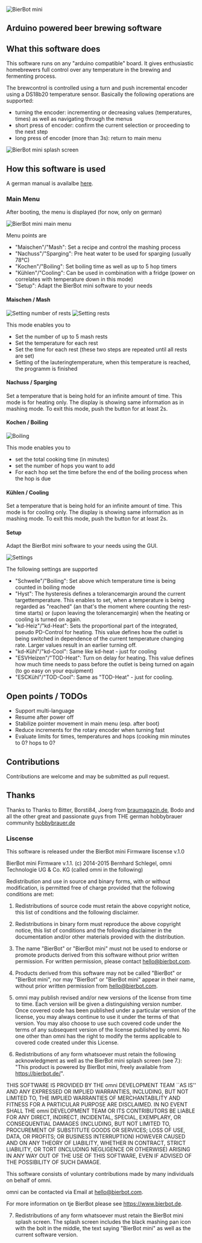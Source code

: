 ![BierBot mini](https://github.com/BernhardSchlegel/BierBot-mini/blob/master/img/BierBot_mini-Logo_1024x138.png)
## Arduino powered beer brewing software

## What this software does

This software runs on any "arduino compatible" board. It gives enthusiastic homebrewers full control over any temperature in the brewing and fermenting process. 

The brewcontrol is controlled using a turn and push incremental encoder using a DS18b20 temperature sensor. Basically the following operations are supported:
- turning the encoder: incrementing or decreasing values (temperatures, times) as well as navigating through the menus
- short press of encoder: confirm the current selection or proceeding to the next step
- long press of encoder (more than 3s): return to main menu

![BierBot mini splash screen](https://github.com/BernhardSchlegel/BierBot-mini/blob/master/img/01_splash.png)

## How this software is used

A german manual is availalbe [here](https://bierbot.de/data/BierBot_mini_de_v.1.0.pdf).

### Main Menu

After booting, the menu is displayed (for now, only on german)

![BierBot mini main menu](https://github.com/BernhardSchlegel/BierBot-mini/blob/master/img/02_main.png)

Menu points are
- "Maischen"/"Mash": Set a recipe and control the mashing process
- "Nachuss"/"Sparging": Pre heat water to be used for sparging (usually 78°C)
- "Kochen"/"Boiling": Set boiling time as well as up to 5 hop timers
- "Kühlen"/"Cooling": Can be used in combination with a fridge (power on correlates with temperature down in this mode)
- "Setup": Adapt the BierBot mini software to your needs

#### Maischen / Mash

![Setting number of rests](https://github.com/BernhardSchlegel/BierBot-mini/blob/master/img/03_rast.png)
![Setting rests](https://github.com/BernhardSchlegel/BierBot-mini/blob/master/img/04_mash.png)

This mode enables you to
-	Set the number of up to 5 mash rests
-	Set the temperature for each rest
-	Set the time for each rest (these two steps are repeated until all rests are set)
-	Setting of the lauteringtemperature, when this temperature is reached, the programm is finished

#### Nachuss / Sparging

Set a temperature that is being hold for an infinite amount of time. This mode is for heating only. The display is showing same information as in mashing mode. To exit this mode, push the button for at least 2s.

#### Kochen / Boiling

![Boiling](https://github.com/BernhardSchlegel/BierBot-mini/blob/master/img/06_hop.png)

This mode enables you to 
- set the total cooking time (in minutes)
- set the number of hops you want to add
- For each hop set the time before the end of the boiling process when the hop is due

#### Kühlen / Cooling

Set a temperature that is being hold for an infinite amount of time. This mode is for cooling only. The display is showing same information as in mashing mode. To exit this mode, push the button for at least 2s.

#### Setup

Adapt the BierBot mini software to your needs using the GUI.

![Settings](https://github.com/BernhardSchlegel/BierBot-mini/blob/master/img/09_settings.png)

The following settings are supported
- "Schwelle"/"Boiling": Set above which temperature time is being counted in boiling mode
- "Hyst": The hysteresis defines a tolerancemargin around the current targettemperature. This enables to set, when a temperature is being regarded as "reached" (an that's the moment where counting the rest-time starts) or (upon leaving the tolerancemargin) when the heating or cooling is turned on again.
- "kd-Heiz"/"kd-Heat": Sets the proportional part of the integrated, pseudo PD-Control for heating. This value defines how the outlet is being switched in dependence of the current temperature changing rate. Larger values result in an earlier turning off. 
- "kd-Kühl"/"kd-Cool": Same like kd-heat - just for cooling
- "ESVHeizen"/"TOD-Heat": Turn on delay for heating. This value defines how much time needs to pass before the outlet is being turned on again (to go easy on your equipment)
- "ESCKühl"/"TOD-Cool": Same as "TOD-Heat" - just for cooling. 

## Open points / TODOs

- Support multi-language
- Resume after power off
- Stabilize pointer movement in main menu (esp. after boot)
- Reduce increments for the rotary encoder when turning fast
- Evaluate limits for times, temperatures and hops (cooking min minutes to 0? hops to 0?

## Contributions

Contributions are welcome and may be submitted as pull request.

## Thanks

Thanks to Thanks to Bitter, Borsti84, Joerg from [braumagazin.de](http://braumagazin.de/), Bodo and all the other great and passionate guys from THE german hobbybrauer community [hobbybrauer.de](http://hobbybrauer.de/)

### Liscense


This software is released under the BierBot mini Firmware liscense v.1.0

BierBot mini Firmware v.1.1.
(c) 2014-2015 Bernhard Schlegel, omni Technologie UG & Co. KG
(called omni in the following)

Redistribution and use in source and binary forms, with or without
modification, is permitted free of charge provided that the 
following conditions are met:

1. Redistributions of source code must retain the above copyright
notice, this list of conditions and the following disclaimer.

2. Redistributions in binary form must reproduce the above copyright
notice, this list of conditions and the following disclaimer in
the documentation and/or other materials provided with the
distribution.

3. The name "BierBot" or "BierBot mini" must not be used to endorse 
or promote products derived from this software without prior written 
permission. For written permission, please contact hello@bierbot.com.

4. Products derived from this software may not be called "BierBot" 
or "BierBot mini", nor may "BierBot" or "BierBot mini" appear in 
their name, without prior written permission from hello@bierbot.com.  

5. omni may publish revised and/or new versions of the license from 
time to time. Each version will be given a distinguishing version 
number.
Once covered code has been published under a particular version
of the license, you may always continue to use it under the terms
of that version. You may also choose to use such covered code
under the terms of any subsequent version of the license
published by omni. No one other than omni has
the right to modify the terms applicable to covered code created
under this License.

6. Redistributions of any form whatsoever must retain the following
acknowledgment as well as the BierBot mini splash screen (see 7.):
"This product is powered by BierBot mini, freely available from <https://bierbot.de/>".


THIS SOFTWARE IS PROVIDED BY THE omni DEVELOPMENT TEAM ``AS IS'' AND
ANY EXPRESSED OR IMPLIED WARRANTIES, INCLUDING, BUT NOT LIMITED TO,
THE IMPLIED WARRANTIES OF MERCHANTABILITY AND FITNESS FOR A
PARTICULAR PURPOSE ARE DISCLAIMED.  IN NO EVENT SHALL THE omni
DEVELOPMENT TEAM OR ITS CONTRIBUTORS BE LIABLE FOR ANY DIRECT,
INDIRECT, INCIDENTAL, SPECIAL, EXEMPLARY, OR CONSEQUENTIAL DAMAGES
(INCLUDING, BUT NOT LIMITED TO, PROCUREMENT OF SUBSTITUTE GOODS OR
SERVICES; LOSS OF USE, DATA, OR PROFITS; OR BUSINESS INTERRUPTION)
HOWEVER CAUSED AND ON ANY THEORY OF LIABILITY, WHETHER IN CONTRACT,
STRICT LIABILITY, OR TORT (INCLUDING NEGLIGENCE OR OTHERWISE)
ARISING IN ANY WAY OUT OF THE USE OF THIS SOFTWARE, EVEN IF ADVISED
OF THE POSSIBILITY OF SUCH DAMAGE.


This software consists of voluntary contributions made by many
individuals on behalf of omni.

omni can be contacted via Email at hello@bierbot.com.

For more information on tje BierBot please see <https://www.bierbot.de>.

7. Redistributions of any form whatsoever must retain the BierBot 
mini splash screen. The splash screen includes the black mashing pan 
icon with the bolt in the middle, the text saying "BierBot mini" as
well as the current software version.
